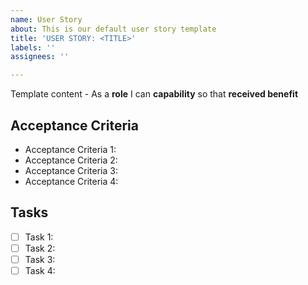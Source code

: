```yaml
---
name: User Story
about: This is our default user story template
title: 'USER STORY: <TITLE>'
labels: ''
assignees: ''

---
```


Template content - As a **role** I can **capability** so that **received benefit**

## Acceptance Criteria
* Acceptance Criteria 1: 
* Acceptance Criteria 2: 
* Acceptance Criteria 3: 
* Acceptance Criteria 4:

## Tasks
- [ ] Task 1:
- [ ] Task 2:
- [ ] Task 3:
- [ ] Task 4:
